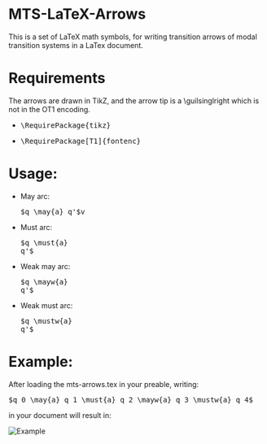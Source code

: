 MTS-LaTeX-Arrows
==============
This is a set of LaTeX math symbols, for writing transition arrows of modal transition systems in a LaTex document.

Requirements
============
The arrows are drawn in TikZ, and the arrow tip is a \guilsinglright which is not in the OT1 encoding.
  * <pre>\RequirePackage{tikz}</pre>
  * <pre>\RequirePackage[T1]{fontenc}</pre>


Usage:
======
  * May arc: <pre>$q \may{a} q'$v
  * Must arc: <pre>$q \must{a} q'$</pre>
  * Weak may arc: <pre>$q \mayw{a} q'$</pre>
  * Weak must arc: <pre>$q \mustw{a} q'$</pre>

Example:
========
After loading the mts-arrows.tex in your preable, writing:

 <pre>$q_0 \may{a} q_1 \must{a} q_2 \mayw{a} q_3 \mustw{a} q_4$</pre>

in your document will result in:

![Example](https://raw.github.com/mikaelhm/MTS-LaTeX-Arrows/master/example.png)

